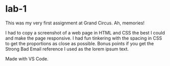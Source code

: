 # lab-1
This was my very first assignment at Grand Circus. Ah, memories! 

I had to copy a screenshot of a web page in HTML and CSS the best I could and make the page responsive. 
I had fun tinkering with the spacing in CSS to get the proportions as close as possible. 
Bonus points if you get the Strong Bad Email reference I used as the lorem ipsum text. 

Made with VS Code.

